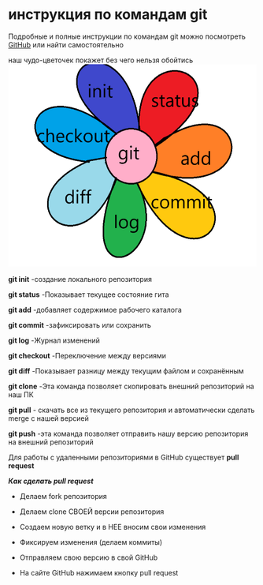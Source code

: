 # инструкция по командам git

Подробные и полные инструкции по командам git можно посмотреть [GitHub](https://github.com/) или найти самостоятельно


наш чудо-цветочек покажет без чего нельзя обойтись ![цветочек](цветочек.png)

**git init** -создание локального репозитория

**git status** -Показывает текущее состояние гита

**git add** -добавляет содержимое рабочего каталога

**git commit** -зафиксировать или сохранить

**git log** -Журнал изменений

**git checkout** -Переключение между версиями

**git diff** -Показывает разницу между текущим файлом
и сохранённым

**git clone** -Эта команда позволяет скопировать внешний репозиторий на наш ПК

**git pull** - скачать все из текущего репозитория и автоматически сделать merge с нашей версией

**git push** -эта команда позволяет отправить нашу версию репозитория на внешний репозиторий

Для работы с удаленными репозиториями в GitHub существует **pull request**

__*Как сделать pull request*__
* Делаем fork репозитория

* Делаем clone СВОЕЙ версии репозитория

* Создаем новую ветку и в НЕЕ вносим свои изменения

* Фиксируем изменения (делаем коммиты)

* Отправляем свою версию в свой GitHub

* На сайте GitHub нажимаем кнопку pull request 
